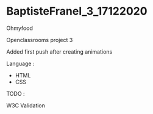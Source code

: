 # BaptisteFranel_3_17122020
Ohmyfood

Openclassrooms project 3

Added first push after creating animations


Language : 

- HTML
- CSS

TODO :

W3C Validation
